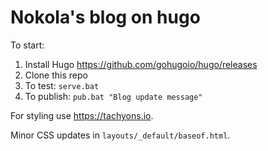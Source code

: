 # Nokola's blog on hugo

To start:
1. Install Hugo https://github.com/gohugoio/hugo/releases
2. Clone this repo
3. To test: ```serve.bat```
4. To publish: ```pub.bat "Blog update message"```

For styling use https://tachyons.io.

Minor CSS updates in ```layouts/_default/baseof.html```.
